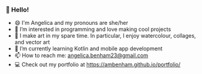 ### 👋 Hello!
- 😄 I'm Angelica and my pronouns are she/her
- 👀 I’m interested in programming and love making cool projects
- 🎨 I make art in my spare time. In particular, I enjoy watercolour, collages, and vector art
- 🌱 I’m currently learning Kotlin and mobile app development
- 📫 How to reach me: angelica.benham23@gmail.com
- 💻 Check out my portfolio at https://ambenham.github.io/portfolio/

<!---
ambenham/ambenham is a ✨ special ✨ repository because its `README.md` (this file) appears on your GitHub profile.
You can click the Preview link to take a look at your changes.
--->
